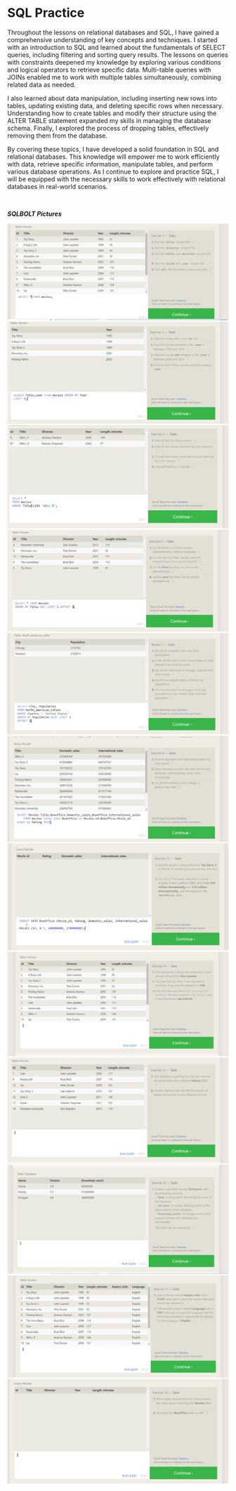 # SQL Practice
Throughout the lessons on relational databases and SQL, I have gained a comprehensive understanding of key concepts and techniques. I started with an introduction to SQL and learned about the fundamentals of SELECT queries, including filtering and sorting query results. The lessons on queries with constraints deepened my knowledge by exploring various conditions and logical operators to retrieve specific data. Multi-table queries with JOINs enabled me to work with multiple tables simultaneously, combining related data as needed.

I also learned about data manipulation, including inserting new rows into tables, updating existing data, and deleting specific rows when necessary. Understanding how to create tables and modify their structure using the ALTER TABLE statement expanded my skills in managing the database schema. Finally, I explored the process of dropping tables, effectively removing them from the database.

By covering these topics, I have developed a solid foundation in SQL and relational databases. This knowledge will empower me to work efficiently with data, retrieve specific information, manipulate tables, and perform various database operations. As I continue to explore and practice SQL, I will be equipped with the necessary skills to work effectively with relational databases in real-world scenarios.

<br>

***SQLBOLT Pictures***

![Lesson 1](./SQLBOLT_pictures/Capture1.PNG)
![Lesson 2](./SQLBOLT_pictures/Capture2.PNG)
![Lesson 3](./SQLBOLT_pictures/Capture3.PNG)
![Lesson 4](./SQLBOLT_pictures/Capture4.PNG)
![Lesson 5](./SQLBOLT_pictures/Capture5.PNG)
![Lesson 6](./SQLBOLT_pictures/Capture6.PNG)
![Lesson 13](./SQLBOLT_pictures/Capture13.PNG)
![Lesson 14](./SQLBOLT_pictures/Capture14.PNG)
![Lesson 15](./SQLBOLT_pictures/Capture15.PNG)
![Lesson 16](./SQLBOLT_pictures/Capture16.PNG)
![Lesson 17](./SQLBOLT_pictures/Capture17.PNG)
![Lesson 18](./SQLBOLT_pictures/Capture18.PNG)